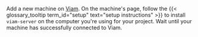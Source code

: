 Add a new machine on [Viam](https://app.viam.com).
On the machine's page, follow the {{< glossary_tooltip term_id="setup" text="setup instructions" >}} to install `viam-server` on the computer you're using for your project.
Wait until your machine has successfully connected to Viam.
